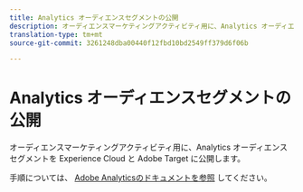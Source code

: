 ```yaml
---
title: Analytics オーディエンスセグメントの公開
description: オーディエンスマーケティングアクティビティ用に、Analytics オーディエンスセグメントを Experience Cloud と Adobe Target に公開します。
translation-type: tm+mt
source-git-commit: 3261248dba00440f12fbd10bd2549ff379d6f06b

---
```



# Analytics オーディエンスセグメントの公開

オーディエンスマーケティングアクティビティ用に、Analytics オーディエンスセグメントを Experience Cloud と Adobe Target に公開します。

手順については、 [Adobe Analyticsのドキュメントを参照](https://docs.adobe.com/content/help/en/analytics/components/segmentation/segmentation-workflow/seg-publish.html) してください。

<!--
1.  In Analytics, [build a segment](https://docs.adobe.com/content/help/en/analytics/components/segmentation/segmentation-workflow/seg-build.html).
1.  On the Segment Builder, enable the **[!UICONTROL Publish this segment to the Experience Cloud]** option.

    ![](assets/ec_audience_example.png) 

    | Element | Description |
    |--- |---|
    |Publish this segment to the Experience Cloud (for &lt;report suite name&gt;)|Publishes this segment to the Experience Cloud. You can use the audience for marketing and segmentation activities in Adobe Target, Audience Manager, Advertising Cloud, Campaign, and Audience Analytics.<br>The Title and Description fields are required for the segment to be published.<br>When this option is enabled, the title and audience segment definition are shared, but actual data is not. When that audience is associated with an activity in Target, Analytics begins sending IDs for visitors that qualify for that Experience Cloud and Target audience. At that point, the audience name and corresponding data begins displaying on the  Experience Cloud Audiences page.<br>Audiences shared to the Experience Cloud from Analytics cannot exceed 20 million audience members.<br>Due to caching, deleted report suites in Analytics require 12 hours before the deletion is shown in the Experience Cloud.<br>To delete a segment that has been published to the Experience Cloud, you have to unpublish it first. To unpublish a segment, just **unclick** the checkbox that you used to publish it. You **cannot** unpublish a segment that is currently in use by any of the following Adobe solutions: [!DNL Analytics] (in [!DNL Audience Analytics]), [!DNL Campaign], [!DNL Advertising Cloud] (for [!DNL Core Service] & [!DNL Audience Manager] customers) and all other external partners (for [!DNL Audience Manager] customers). You **can** unpublish a segment that is in use by [!DNL Target].<br>Once a visitor qualifies for the audience shared from  Analytics, there is a 24 - 48 hour delay before that information is actionable in Target, Advertising Cloud, and Campaign.<br>**Data Privacy**<br>Audiences are not filtered based on the authentication state of a visitor. If a visitor can browse your site in un-authenticated and authenticated states, actions that occur when a visitor is un-authenticated can still cause a visitor to be included in an audience. Review [Analytics Privacy Overview](https://docs.adobe.com/help/en/analytics/technotes/privacy-overview.html) to understand the full privacy implications of audience sharing.|
    |Select the window for audience creation|Note that this is a **rolling** time window, not a fixed one.|

1.  Click **[!UICONTROL Save]**.
1.  Access [!DNL Adobe Target], click [!UICONTROL Audiences].
1.  On the [!UICONTROL Audiences] page, locate the audience sourced from the Experience Cloud.

    These audiences are available for use in activities
-->
